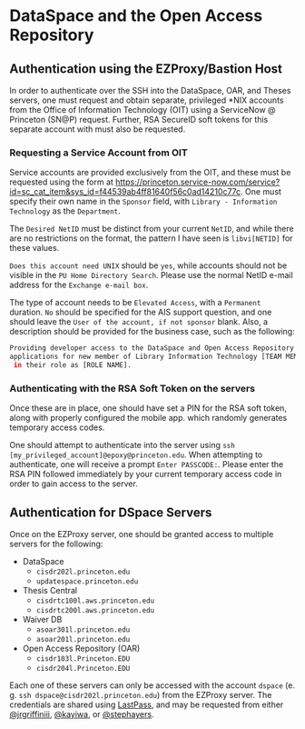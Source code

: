 # DataSpace and the Open Access Repository

## Authentication using the EZProxy/Bastion Host

In order to authenticate over the SSH into the DataSpace, OAR, and Theses
servers, one must request and obtain separate, privileged \*NIX accounts from 
the Office of Information Technology (OIT) using a ServiceNow @ Princeton (SN@P) 
request. Further, RSA SecureID soft tokens for this separate account with must 
also be requested.

### Requesting a Service Account from OIT

Service accounts are provided exclusively from the OIT, and these must be
requested using the form at
https://princeton.service-now.com/service?id=sc_cat_item&sys_id=f44539ab4ff81640f56c0ad14210c77c.
 One must specify their own name in the `Sponsor` field, with `Library -
 Information Technology` as the `Department`.

The `Desired NetID` must be distinct from your current `NetID`, and while there
are no restrictions on the format, the pattern I have seen is `libvi[NETID]` for
these values.

`Does this account need UNIX` should be `yes`, while accounts should not be
visible in the `PU Home Directory Search`. Please use the normal NetID e-mail
address for the `Exchange e-mail box`.

The type of account needs to be `Elevated Access`, with a `Permanent` duration.
`No` should be specified for the AIS support question, and one should leave the 
`User of the account, if not sponsor` blank. Also, a description should be 
provided for the business case, such as the following:

```bash
Providing developer access to the DataSpace and Open Access Repository
applications for new member of Library Information Technology [TEAM MEMBER NAME]
 in their role as [ROLE NAME].
```

### Authenticating with the RSA Soft Token on the servers

Once these are in place, one should have set a PIN for the RSA soft token, along
with properly configured the mobile app. which randomly generates temporary
access codes.

One should attempt to authenticate into the server using
`ssh [my_privileged_account]@epoxy@princeton.edu`.  When attempting to 
authenticate, one will receive a prompt `Enter PASSCODE:`.  Please enter the RSA
 PIN followed immediately by your current temporary access code in order to gain
 access to the server.

## Authentication for DSpace Servers

Once on the EZProxy server, one should be granted access to multiple servers for
the following:
- DataSpace
  - `cisdr202l.princeton.edu`
  - `updatespace.princeton.edu`
- Thesis Central
  - `cisdrtc100l.aws.princeton.edu`
  - `cisdrtc200l.aws.princeton.edu`
- Waiver DB
  - `asoar301l.princeton.edu`
  - `asoar201l.princeton.edu`
- Open Access Repository (OAR)
  - `cisdr103l.Princeton.EDU`
  - `cisdr204l.Princeton.EDU`

Each one of these servers can only be accessed with the account `dspace` (e. g.
`ssh dspace@cisdr202l.princeton.edu`) from the EZProxy server.  The credentials
are shared using [LastPass](https://lastpass.com/), and may be requested from 
either [@jrgriffiniii](https://github.com/jrgriffiniii), 
[@kayiwa](https://github.com/kayiwa), or 
[@stephayers](https://github.com/stephayers).

